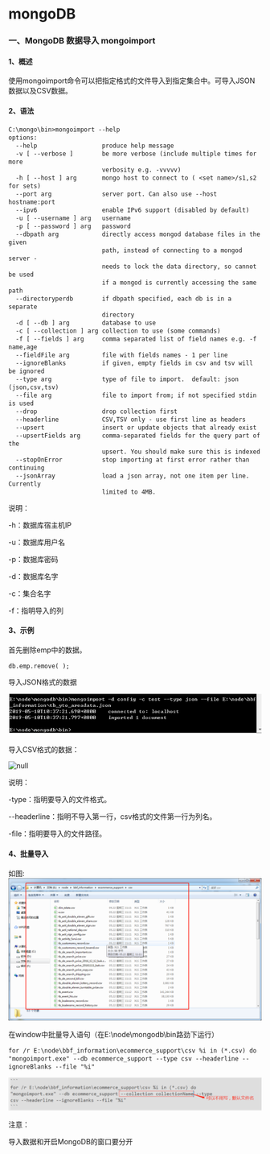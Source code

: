 #  mongoDB

### 一、MongoDB 数据导入 mongoimport

#### 1、概述
使用mongoimport命令可以把指定格式的文件导入到指定集合中。可导入JSON数据以及CSV数据。

#### 2、语法
```
C:\mongo\bin>mongoimport --help
options:
  --help                  produce help message
  -v [ --verbose ]        be more verbose (include multiple times for more
                          verbosity e.g. -vvvvv)
  -h [ --host ] arg       mongo host to connect to ( <set name>/s1,s2 for sets)
  --port arg              server port. Can also use --host hostname:port
  --ipv6                  enable IPv6 support (disabled by default)
  -u [ --username ] arg   username
  -p [ --password ] arg   password
  --dbpath arg            directly access mongod database files in the given
                          path, instead of connecting to a mongod  server -
                          needs to lock the data directory, so cannot be used
                          if a mongod is currently accessing the same path
  --directoryperdb        if dbpath specified, each db is in a separate
                          directory
  -d [ --db ] arg         database to use
  -c [ --collection ] arg collection to use (some commands)
  -f [ --fields ] arg     comma separated list of field names e.g. -f name,age
  --fieldFile arg         file with fields names - 1 per line
  --ignoreBlanks          if given, empty fields in csv and tsv will be ignored
  --type arg              type of file to import.  default: json (json,csv,tsv)
  --file arg              file to import from; if not specified stdin is used
  --drop                  drop collection first
  --headerline            CSV,TSV only - use first line as headers
  --upsert                insert or update objects that already exist
  --upsertFields arg      comma-separated fields for the query part of the
                          upsert. You should make sure this is indexed
  --stopOnError           stop importing at first error rather than continuing
  --jsonArray             load a json array, not one item per line. Currently
                          limited to 4MB.

```

说明：

-h：数据库宿主机IP

-u：数据库用户名

-p：数据库密码

-d：数据库名字

-c：集合名字

-f：指明导入的列

#### 3、示例
首先删除emp中的数据。
```
db.emp.remove( );
```

导入JSON格式的数据

![1557457907](https://github.com/lianglixiong/image-github/blob/master/mpvue/1557457907.png) 

导入CSV格式的数据：

![null](https://img-blog.csdn.net/20140524102020546?watermark/2/text/aHR0cDovL2Jsb2cuY3Nkbi5uZXQveXl5d3ly/font/5a6L5L2T/fontsize/400/fill/I0JBQkFCMA==/dissolve/70/gravity/SouthEast)

说明：

-type：指明要导入的文件格式。

--headerline：指明不导入第一行，csv格式的文件第一行为列名。

-file：指明要导入的文件路径。

#### 4、批量导入

如图:
![null](https://github.com/lianglixiong/image-github/blob/master/mongodb/1558503763.jpg)

在window中批量导入语句（在E:\node\mongodb\bin路劲下运行）
```
for /r E:\node\bbf_information\ecommerce_support\csv %i in (*.csv) do "mongoimport.exe" --db ecommerce_support --type csv --headerline --ignoreBlanks --file "%i"
```

![null](https://github.com/lianglixiong/image-github/blob/master/mongodb/1558505190(1).png)

注意：

导入数据和开启MongoDB的窗口要分开
